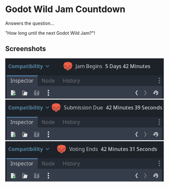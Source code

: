 # Godot Wild Jam Countdown
Answers the question...

"How long until the next Godot Wild Jam?"!

## Screenshots

![Jam Start Countdown](/addons/gwj_countdown/media/screenshot_1.png)  
![Jam End Countdown](/addons/gwj_countdown/media/screenshot_2.png)  
![Voting End Countdown](/addons/gwj_countdown/media/screenshot_3.png)  
